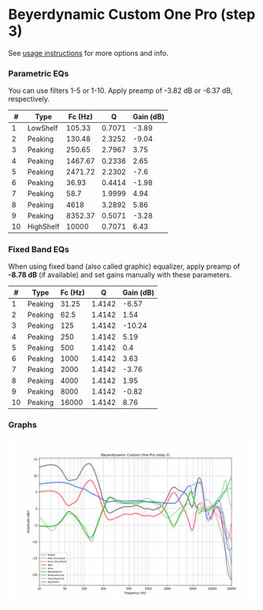 # Beyerdynamic Custom One Pro (step 3)
See [usage instructions](https://github.com/jaakkopasanen/AutoEq#usage) for more options and info.

### Parametric EQs
You can use filters 1-5 or 1-10. Apply preamp of -3.82 dB or -6.37 dB, respectively.

|   # | Type      |   Fc (Hz) |      Q |   Gain (dB) |
|-----|-----------|-----------|--------|-------------|
|   1 | LowShelf  |    105.33 | 0.7071 |       -3.89 |
|   2 | Peaking   |    130.48 | 2.3252 |       -9.04 |
|   3 | Peaking   |    250.65 | 2.7967 |        3.75 |
|   4 | Peaking   |   1467.67 | 0.2336 |        2.65 |
|   5 | Peaking   |   2471.72 | 2.2302 |       -7.6  |
|   6 | Peaking   |     36.93 | 0.4414 |       -1.98 |
|   7 | Peaking   |     58.7  | 1.9999 |        4.94 |
|   8 | Peaking   |   4618    | 3.2892 |        5.86 |
|   9 | Peaking   |   8352.37 | 0.5071 |       -3.28 |
|  10 | HighShelf |  10000    | 0.7071 |        6.43 |

### Fixed Band EQs
When using fixed band (also called graphic) equalizer, apply preamp of **-8.78 dB** (if available) and set gains manually with these parameters.

|   # | Type    |   Fc (Hz) |      Q |   Gain (dB) |
|-----|---------|-----------|--------|-------------|
|   1 | Peaking |     31.25 | 1.4142 |       -6.57 |
|   2 | Peaking |     62.5  | 1.4142 |        1.54 |
|   3 | Peaking |    125    | 1.4142 |      -10.24 |
|   4 | Peaking |    250    | 1.4142 |        5.19 |
|   5 | Peaking |    500    | 1.4142 |        0.4  |
|   6 | Peaking |   1000    | 1.4142 |        3.63 |
|   7 | Peaking |   2000    | 1.4142 |       -3.76 |
|   8 | Peaking |   4000    | 1.4142 |        1.95 |
|   9 | Peaking |   8000    | 1.4142 |       -0.82 |
|  10 | Peaking |  16000    | 1.4142 |        8.76 |

### Graphs
![](./Beyerdynamic%20Custom%20One%20Pro%20(step%203).png)
